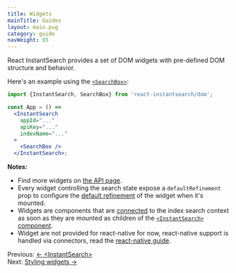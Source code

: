 ```yaml
---
title: Widgets
mainTitle: Guides
layout: main.pug
category: guide
navWeight: 85
---
```


React InstantSearch provides a set of DOM widgets with pre-defined DOM structure and behavior.

Here's an example using the [`<SearchBox>`](widgets/SearchBox.html):

```jsx
import {InstantSearch, SearchBox} from 'react-instantsearch/dom';

const App = () =>
  <InstantSearch
    appId="..."
    apiKey="..."
    indexName="..."
  >
    <SearchBox />
  </InstantSearch>;
```

**Notes:**
* Find more widgets on [the API page](widgets/).
* Every widget controlling the search state expose a `defaultRefinement` prop to configure the [default
refinement](guide/Default_refinements.html) of the widget when it's mounted.
* Widgets are components that are [connected](guide/Connectors.html) to the index search context as soon
as they are mounted as children of the [`<InstantSearch>` component](guide/<InstantSearch>.html).
* Widget are not provided for react-native for now, react-native support is handled via connectors, read
the [react-native guide](guide/React_native.html).

<div class="guide-nav">
    <div class="guide-nav-left">
        Previous: <a href="guide/<InstantSearch>.html">← &lt;InstantSearch&gt;</a>
    </div>
    <div class="guide-nav-right">
        Next: <a href="guide/Styling_widgets.html">Styling widgets →</a>
    </div>
</div>

